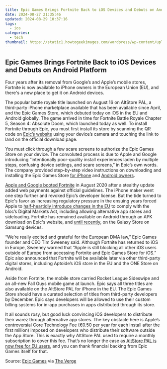 ```yaml
---
title: Epic Games Brings Fortnite Back to iOS Devices and Debuts on Android Platform
date: 2024-08-27 21:35:46
updated: 2024-08-29 10:37:16
tags:
  - ios
categories:
  - tech
thumbnail: https://static1.howtogeekimages.com/wordpress/wp-content/uploads/2024/08/fortnite-collection-header-01-1280x720-3b1c39b44ef1.jpg
---
```


## Epic Games Brings Fortnite Back to iOS Devices and Debuts on Android Platform

Four years after its removal from Google’s and Apple’s mobile stores, Fortnite is now available to iPhone owners in the European Union (EU), and there's a new place to get it on Android devices.

 The popular battle royale title launched on August 16 on AltStore PAL, a third-party iPhone marketplace available that has been available since April, and the Epic Games Store, which debuted today on iOS in the EU and Android globally. The game arrived in time for Fortnite Battle Royale Chapter 5, Season 4: Absolute Doom, which launched today as well. To install Fortnite through Epic, you must first install its store by scanning the QR code on [Epic’s website](https://store.epicgames.com/mobile) using your device’s camera and touching the link to land on the official download page.

 You must click through a few scare screens to authorize the Epic Games Store on your device. The convoluted process is due to Apple and Google introducing “intentionally poor-quality install experiences laden by multiple steps, confusing device settings, and scare screens,” in Epic’s own words. The company provided step-by-step video instructions on downloading and installing the Epic Games Store [for iPhone](https://www.youtube.com/watch?v=%5F6cmu0NuM3g) and [Android owners](https://www.youtube.com/watch?v=4C4RxVF-unI).

[Apple and Google booted Fortnite](https://win-answers.techidaily.com/how-to-fix-monster-hunter-rise-installation-errors-and-launch-successfully/) in August 2020 after a stealthy update added web payments against official guidelines. The iPhone maker went one step further and revoked Epic’s developer license. But the tide turned to Epic's favor as increasing regulatory pressure in the ensuing years forced Apple to [half-heartidly introduce changes in the EU](https://extra-lessons.techidaily.com/the-final-cut-editors-toolkit-10-plugin-winners/) to comply with the bloc’s Digital Markets Act, including allowing alternative app stores and sideloading. Fortnite has remained available on Android through an APK download on Epic's website, and [until recently](https://www.ign.com/articles/fortnite-is-leaving-the-samsung-galaxy-store-epic-tim-sweeney), on the Galaxy Store on Samsung devices.

 “We’re really excited and grateful for the European DMA law,” Epic Games founder and CEO Tim Sweeney said. Although Fortnite has returned to iOS in Europe, Sweeney warned that “Apple is still blocking all other iOS users outside of Europe from accessing Fortnite and Epic Games Store for iOS.” Epic also announced that Fortnite will be available later via other third-party digital stores, including Aptoide’s iOS store in the EU and the ONE Store on Android.

 Aside from Fortnite, the mobile store carried Rocket League Sideswipe and an all-new Fall Guys mobile game at launch. Epic says all three titles are also available on the AltStore PAL for iPhone in the EU. The Epic Games Store should have a curated selection of titles from third-party developers by December. Epic says developers will be allowed to use their custom billing systems for in-app purchases in apps distributed through its store.

 It all sounds rosy, but good luck convincing iOS developers to distribute their warez through alternative app stores. The key obstacle here is Apple’s controversial Core Technology Fee (€0.50 per year for each install after the first million) imposed on developers who distribute their software outside the App Store. This is exactly why AltStore PAL used to require a monthly subscription to cover this fee. That’s no longer the case as [AltStore PAL is now free for EU users](https://os-tips.techidaily.com/locating-your-itunes-backups-a-step-by-step-guide-to-finding-and-managing-backup-files/), and you can thank financial backing from Epic Games itself for that.

 Source: [Epic Games](https://www.epicgames.com/site/news/the-epic-games-store-launches-on-mobile) via [The Verge](https://www.theverge.com/2024/8/16/24221361/fortnite-iphone-epic-games-app-store)

<ins class="adsbygoogle"
     style="display:block"
     data-ad-format="autorelaxed"
     data-ad-client="ca-pub-7571918770474297"
     data-ad-slot="1223367746"></ins>



<ins class="adsbygoogle"
     style="display:block"
     data-ad-client="ca-pub-7571918770474297"
     data-ad-slot="8358498916"
     data-ad-format="auto"
     data-full-width-responsive="true"></ins>
